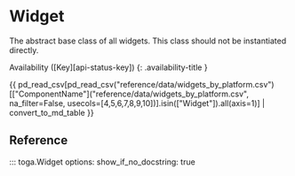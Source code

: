 # Widget

The abstract base class of all widgets. This class should not be instantiated directly.

Availability ([Key][api-status-key])  <!-- rumdl-disable-line MD013 --> {: .availability-title }

{{ pd_read_csv[pd_read_csv("reference/data/widgets_by_platform.csv")[["ComponentName"]("reference/data/widgets_by_platform.csv", na_filter=False, usecols=[4,5,6,7,8,9,10])].isin(["Widget"]).all(axis=1)] | convert_to_md_table }}

## Reference

::: toga.Widget     options:         show_if_no_docstring: true
